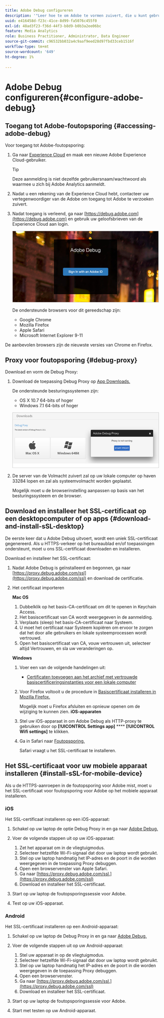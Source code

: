 ```yaml
---
title: Adobe Debug configureren
description: '"Leer hoe te om Adobe te vormen zuivert, die u kunt gebruiken om de implementaties van SDK van Media problemen op te lossen."'
uuid: e416458d-f23c-41ce-8d99-fa5076c455f0
exl-id: 48ad3f23-f36d-44f3-b8d9-b0b3a2ee06bc
feature: Media Analytics
role: Business Practitioner, Administrator, Data Engineer
source-git-commit: c96532bb032a4c9aaf9eed28d97fbd33ceb1516f
workflow-type: tm+mt
source-wordcount: '649'
ht-degree: 1%

---
```


# Adobe Debug configureren{#configure-adobe-debug}

## Toegang tot Adobe-foutopsporing {#accessing-adobe-debug}

Voor toegang tot Adobe-foutopsporing:

1. Ga naar [Experience Cloud](https://www.marketing.adobe.com) en maak een nieuwe Adobe Experience Cloud-gebruiker.

   >[!TIP]
   >
   >Deze aanmelding is niet dezelfde gebruikersnaam/wachtwoord als waarmee u zich bij Adobe Analytics aanmeldt.

1. Nadat u een rekening van de Experience Cloud hebt, contacteer uw vertegenwoordiger van de Adobe om toegang tot Adobe te verzoeken zuivert.
1. Nadat toegang is verleend, ga naar [https://debug.adobe.com](https://debug.adobe.com) en gebruik uw geloofsbrieven van de Experience Cloud aan login.

   ![](assets/adobe-debug-login.png)

   De ondersteunde browsers voor dit gereedschap zijn:
   * Google Chrome
   * Mozilla Firefox
   * Apple Safari
   * Microsoft Internet Explorer 9-11

De aanbevolen browsers zijn de nieuwste versies van Chrome en Firefox.

## Proxy voor foutopsporing {#debug-proxy}

Download en vorm de Debug Proxy:

1. Download de toepassing Debug Proxy op [App Downloads.](https://debug.adobe.com/#/downloads)

   De ondersteunde besturingssystemen zijn:
   * OS X 10.7 64-bits of hoger
   * Windows 7.1 64-bits of hoger

   ![](assets/debug-proxy-app.png)

1. De server van de Volmacht zuivert zal op uw lokale computer op haven 33284 lopen en zal als systeemvolmacht worden geplaatst.

   Mogelijk moet u de browserinstelling aanpassen op basis van het besturingssysteem en de browser.

## Download en installeer het SSL-certificaat op een desktopcomputer of op apps {#download-and-install-sSL-desktop}

De eerste keer dat u Adobe Debug uitvoert, wordt een uniek SSL-certificaat gegenereerd. Als u HTTPS-verkeer op het bureaublad en/of toepassingen ondersteunt, moet u ons SSL-certificaat downloaden en installeren.

Download en installeer het SSL-certificaat:

1. Nadat Adobe Debug is geïnstalleerd en begonnen, ga naar [https://proxy.debug.adobe.com/ssl](https://proxy.debug.adobe.com/ssl) en download de certificatie.
1. Het certificaat importeren

   **Mac OS**
   1. Dubbelklik op het basis-CA-certificaat om dit te openen in Keychain Access.
   1. Het basiscertificaat van CA wordt weergegeven in de aanmelding.
   1. Verplaats (sleep) het basis-CA-certificaat naar Systeem.
   1. U moet het certificaat naar Systeem kopiëren om ervoor te zorgen dat het door alle gebruikers en lokale systeemprocessen wordt vertrouwd.
   1. Open het basiscertificaat van CA, vouw vertrouwen uit, selecteer altijd Vertrouwen, en sla uw veranderingen op.

   **Windows**
   1. Voer een van de volgende handelingen uit:

      * [Certificaten toevoegen aan het archief met vertrouwde basiscertificeringsinstanties voor een lokale computer](https://technet.microsoft.com/en-us/library/cc754841.aspx#BKMK_addlocal)
   1. Voor Firefox voltooit u de procedure in [Basiscertificaat installeren in Mozilla Firefox.](https://wiki.wmtransfer.com/projects/webmoney/wiki/Installing_root_certificate_in_Mozilla_Firefox)

      Mogelijk moet u Firefox afsluiten en opnieuw openen om de wijziging te kunnen zien.
   **iOS-apparaten**
   1. Stel uw iOS-apparaat in om Adobe Debug als HTTP-proxy te gebruiken door op **[!UICONTROL Settings app]** **** **[!UICONTROL Wifi settings]** te klikken.

   1. Ga in Safari naar [Foutopsporing.](https://proxy.debug.adobe.com/ssl)

      Safari vraagt u het SSL-certificaat te installeren.




## Het SSL-certificaat voor uw mobiele apparaat installeren {#install-sSL-for-mobile-device}

Als u de HTTPS-aanroepen in de foutopsporing voor Adobe mist, moet u het SSL-certificaat voor foutopsporing voor Adobe op het mobiele apparaat installeren.

### iOS

Het SSL-certificaat installeren op een iOS-apparaat:

1. Schakel op uw laptop de optie Debug Proxy in en ga naar [Adobe Debug.](https://debug.adobe.com)
1. Voer de volgende stappen uit op uw iOS-apparaat:
   1. Zet het apparaat om in de vliegtuigmodus.
   1. Selecteer hetzelfde Wi-Fi-signaal dat door uw laptop wordt gebruikt.
   1. Stel op uw laptop handmatig het IP-adres en de poort in die worden weergegeven in de toepassing Proxy debuggen.
   1. Open een browservenster van Apple Safari.
   1. Ga naar [https://proxy.debug.adobe.com/ssl.](https://proxy.debug.adobe.com/ssl)
   1. Download en installeer het SSL-certificaat.

1. Start op uw laptop de foutopsporingssessie voor Adobe.
1. Test op uw iOS-apparaat.

### Android

Het SSL-certificaat installeren op een Android-apparaat:

1. Schakel op uw laptop de Debug Proxy in en ga naar [Adobe Debug.](https://debug.adobe.com)
1. Voer de volgende stappen uit op uw Android-apparaat:
   1. Stel uw apparaat in op de vliegtuigmodus.
   1. Selecteer hetzelfde Wi-Fi-signaal dat door uw laptop wordt gebruikt.
   1. Stel op uw laptop handmatig het IP-adres en de poort in die worden weergegeven in de toepassing Proxy debuggen.
   1. Open een browservenster.
   1. Ga naar [https://proxy.debug.adobe.com/ssl.](https://proxy.debug.adobe.com/ssl)
   1. Download en installeer het SSL-certificaat.

1. Start op uw laptop de foutopsporingssessie voor Adobe.
1. Start met testen op uw Android-apparaat.
